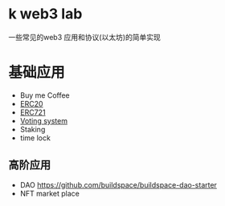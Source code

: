 # k web3 lab
一些常见的web3 应用和协议(以太坊)的简单实现

# 基础应用
* Buy me Coffee
* [ERC20](./ERC20)
* [ERC721](./ERC721)
* [Voting system](./SimpleVoting)
* Staking
* time lock

## 高阶应用
* DAO
https://github.com/buildspace/buildspace-dao-starter
* NFT market place
